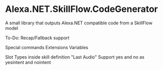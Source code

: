 # Alexa.NET.SkillFlow.CodeGenerator
A small library that outputs Alexa.NET compatible code from a SkillFlow model

To-Do:
Recap/Fallback support

Special commands
Extensions
Variables

Slot Types inside skill definition
"Last Audio" Support
yes and no as yesintent and nointent